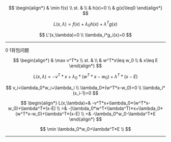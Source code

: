 
$$ 
\begin{align*}
& \min f(x) \\
st. & \\
& h(x)=0 \\
& g(x)\leq0 
\end{align*}
$$


$$
L(x,\lambda)=f(x)+\lambda_0 h(x)+\lambda^T g(x)
$$

$$
L'(x,\lambda)=0 \\
\lambda_i*g_i(x)=0
$$



---

0 1背包问题

$$
\begin{align*}
& \max v^T*x \\
st. & \\
& w^T*x\leq w_0 \\
& x\leq E
\end{align*}
$$

$$
L(x,\lambda)=-v^T*x+\lambda_0*(w^T*x-w_0)+\lambda^T*(x-E)
$$

$$
v_i=\lambda_0*w_i+\lambda_i \\
\lambda_0*(w^T*x-w_0)=0 \\
\lambda_i*(x_i-1)=0
$$

$$
\begin{align*}
L(x,\lambda)=& -v^T*x+\lambda_0*(w^T*x-w_0)+\lambda^T*(x-E) \\
=& -(\lambda_0*w^T+\lambda^T)*x+\lambda_0*(w^T*x-w_0)+\lambda^T*(x-E) \\
=& -\lambda_0*w_0-\lambda^T*E
\end{align*}
$$

$$
\min \lambda_0*w_0+\lambda^T*E \\
$$

---




